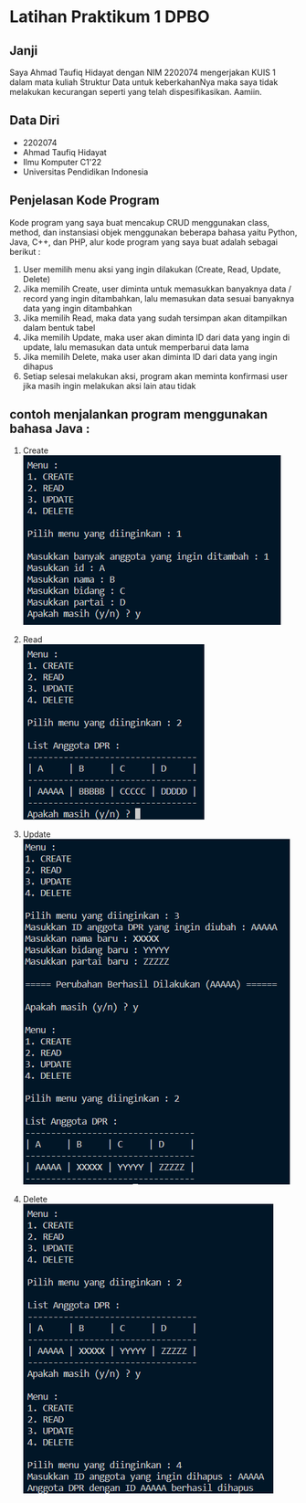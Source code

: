 # Latihan Praktikum 1 DPBO

## Janji

Saya Ahmad Taufiq Hidayat dengan NIM 2202074 mengerjakan KUIS 1
dalam mata kuliah Struktur Data untuk keberkahanNya maka saya tidak
melakukan kecurangan seperti yang telah dispesifikasikan. Aamiin.

## Data Diri

- 2202074
- Ahmad Taufiq Hidayat
- Ilmu Komputer C1'22
- Universitas Pendidikan Indonesia

## Penjelasan Kode Program

Kode program yang saya buat mencakup CRUD menggunakan class, method, dan instansiasi objek menggunakan beberapa bahasa yaitu Python, Java, C++, dan PHP, alur kode program yang saya buat adalah sebagai berikut :

1. User memilih menu aksi yang ingin dilakukan (Create, Read, Update, Delete)
2. Jika memilih Create, user diminta untuk memasukkan banyaknya data / record yang ingin ditambahkan, lalu memasukan data sesuai banyaknya data yang ingin ditambahkan
3. Jika memilih Read, maka data yang sudah tersimpan akan ditampilkan dalam bentuk tabel
4. Jika memilih Update, maka user akan diminta ID dari data yang ingin di update, lalu memasukan data untuk memperbarui data lama
5. Jika memilih Delete, maka user akan diminta ID dari data yang ingin dihapus
6. Setiap selesai melakukan aksi, program akan meminta konfirmasi user jika masih ingin melakukan aksi lain atau tidak

## contoh menjalankan program menggunakan bahasa Java :

1. Create<br>
![Create](<1. create.png>)

2. Read<br>
![Read](<2. read.png>)

3. Update<br>
![Update](<3. update.png>)

4. Delete<br>
![Delete](<4. delete.png>)